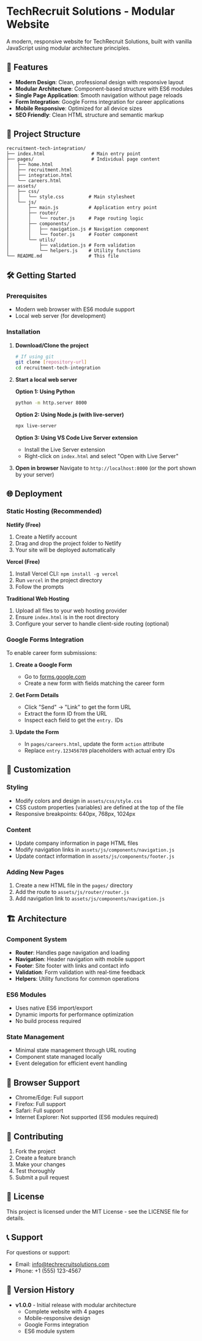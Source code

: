 # TechRecruit Solutions - Modular Website

A modern, responsive website for TechRecruit Solutions, built with vanilla JavaScript using modular architecture principles.

## 🚀 Features

- **Modern Design**: Clean, professional design with responsive layout
- **Modular Architecture**: Component-based structure with ES6 modules
- **Single Page Application**: Smooth navigation without page reloads
- **Form Integration**: Google Forms integration for career applications
- **Mobile Responsive**: Optimized for all device sizes
- **SEO Friendly**: Clean HTML structure and semantic markup

## 📁 Project Structure

```
recruitment-tech-integration/
├── index.html                 # Main entry point
├── pages/                     # Individual page content
│   ├── home.html
│   ├── recruitment.html
│   ├── integration.html
│   └── careers.html
├── assets/
│   ├── css/
│   │   └── style.css         # Main stylesheet
│   └── js/
│       ├── main.js           # Application entry point
│       ├── router/
│       │   └── router.js     # Page routing logic
│       ├── components/
│       │   ├── navigation.js # Navigation component
│       │   └── footer.js     # Footer component
│       └── utils/
│           ├── validation.js # Form validation
│           └── helpers.js    # Utility functions
└── README.md                 # This file
```

## 🛠️ Getting Started

### Prerequisites

- Modern web browser with ES6 module support
- Local web server (for development)

### Installation

1. **Download/Clone the project**
   ```bash
   # If using git
   git clone [repository-url]
   cd recruitment-tech-integration
   ```

2. **Start a local web server**

   **Option 1: Using Python**
   ```bash
   python -m http.server 8000
   ```

   **Option 2: Using Node.js (with live-server)**
   ```bash
   npx live-server
   ```

   **Option 3: Using VS Code Live Server extension**
   - Install the Live Server extension
   - Right-click on `index.html` and select "Open with Live Server"

3. **Open in browser**
   Navigate to `http://localhost:8000` (or the port shown by your server)

## 🌐 Deployment

### Static Hosting (Recommended)

**Netlify (Free)**
1. Create a Netlify account
2. Drag and drop the project folder to Netlify
3. Your site will be deployed automatically

**Vercel (Free)**
1. Install Vercel CLI: `npm install -g vercel`
2. Run `vercel` in the project directory
3. Follow the prompts

**Traditional Web Hosting**
1. Upload all files to your web hosting provider
2. Ensure `index.html` is in the root directory
3. Configure your server to handle client-side routing (optional)

### Google Forms Integration

To enable career form submissions:

1. **Create a Google Form**
   - Go to [forms.google.com](https://forms.google.com)
   - Create a new form with fields matching the career form

2. **Get Form Details**
   - Click "Send" → "Link" to get the form URL
   - Extract the form ID from the URL
   - Inspect each field to get the `entry.` IDs

3. **Update the Form**
   - In `pages/careers.html`, update the form `action` attribute
   - Replace `entry.123456789` placeholders with actual entry IDs

## 🔧 Customization

### Styling
- Modify colors and design in `assets/css/style.css`
- CSS custom properties (variables) are defined at the top of the file
- Responsive breakpoints: 640px, 768px, 1024px

### Content
- Update company information in page HTML files
- Modify navigation links in `assets/js/components/navigation.js`
- Update contact information in `assets/js/components/footer.js`

### Adding New Pages
1. Create a new HTML file in the `pages/` directory
2. Add the route to `assets/js/router/router.js`
3. Add navigation link to `assets/js/components/navigation.js`

## 🏗️ Architecture

### Component System
- **Router**: Handles page navigation and loading
- **Navigation**: Header navigation with mobile support
- **Footer**: Site footer with links and contact info
- **Validation**: Form validation with real-time feedback
- **Helpers**: Utility functions for common operations

### ES6 Modules
- Uses native ES6 import/export
- Dynamic imports for performance optimization
- No build process required

### State Management
- Minimal state management through URL routing
- Component state managed locally
- Event delegation for efficient event handling

## 📱 Browser Support

- Chrome/Edge: Full support
- Firefox: Full support
- Safari: Full support
- Internet Explorer: Not supported (ES6 modules required)

## 🤝 Contributing

1. Fork the project
2. Create a feature branch
3. Make your changes
4. Test thoroughly
5. Submit a pull request

## 📄 License

This project is licensed under the MIT License - see the LICENSE file for details.

## 📞 Support

For questions or support:
- Email: info@techrecruitsolutions.com
- Phone: +1 (555) 123-4567

## 🔄 Version History

- **v1.0.0** - Initial release with modular architecture
  - Complete website with 4 pages
  - Mobile-responsive design
  - Google Forms integration
  - ES6 module system
